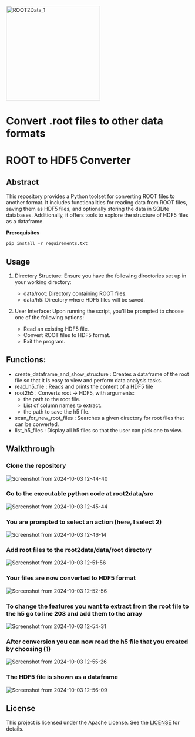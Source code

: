 <img width="256" alt="ROOT2Data_1" src="https://github.com/user-attachments/assets/5a104cd6-f1b6-4096-adde-716d1459ffcf"> 

# Convert .root files to other data formats

# ROOT to HDF5 Converter

## Abstract

This repository provides a Python toolset for converting ROOT files to another format. 
It includes functionalities for reading data from ROOT files, saving them as HDF5 files, and optionally storing the data in SQLite databases. 
Additionally, it offers tools to explore the structure of HDF5 files as a dataframe.

**Prerequisites**

```
pip install -r requirements.txt
```

## Usage

1) Directory Structure: Ensure you have the following directories set up in your working directory:
    - data/root: Directory containing ROOT files.
    - data/h5: Directory where HDF5 files will be saved.
    
2) User Interface: Upon running the script, you'll be prompted to choose one of the following options:
    - Read an existing HDF5 file.
    - Convert ROOT files to HDF5 format.
    - Exit the program.

## Functions:

- create_dataframe_and_show_structure : Creates a dataframe of the root file so that it is easy to view and perform data analysis tasks.
- read_h5_file : Reads and prints the content of a HDF5 file
- root2h5 : Converts root -> HDF5, with arguments:
    - the path to the root file.
    - List of column names to extract.
    - the path to save the h5 file.
- scan_for_new_root_files : Searches a given directory for root files that can be converted.
- list_h5_files : Display all h5 files so that the user can pick one to view.

## Walkthrough

### Clone the repository
![Screenshot from 2024-10-03 12-44-40](https://github.com/user-attachments/assets/985c0d09-75a7-4035-9125-296ebd91a448)
### Go to the executable python code at root2data/src
![Screenshot from 2024-10-03 12-45-44](https://github.com/user-attachments/assets/7c8ed717-6cb3-4205-acb6-ec2934f9247a)
### You are prompted to select an action (here, I select 2)
![Screenshot from 2024-10-03 12-46-14](https://github.com/user-attachments/assets/ca964fe4-158c-4eb5-af62-093a4f6e8a66)
### Add root files to the root2data/data/root directory
![Screenshot from 2024-10-03 12-51-56](https://github.com/user-attachments/assets/8d16d686-bba9-4cdd-a266-da5c3d5812ac)
### Your files are now converted to HDF5 format
![Screenshot from 2024-10-03 12-52-56](https://github.com/user-attachments/assets/22cf6911-0bc2-45ae-8b28-b28524348221)
### To change the features you want to extract from the root file to the h5 go to line 203 and add them to the array
![Screenshot from 2024-10-03 12-54-31](https://github.com/user-attachments/assets/d15c771e-27ed-46b9-a9d7-01472b88b8ac)
### After conversion you can now read the h5 file that you created by choosing (1)
![Screenshot from 2024-10-03 12-55-26](https://github.com/user-attachments/assets/d5a3097b-0a68-429c-9de0-24b63249bbc8)
### The HDF5 file is shown as a dataframe
![Screenshot from 2024-10-03 12-56-09](https://github.com/user-attachments/assets/2bb7dba9-176f-4fbb-8413-a5d5a31a637f)




## License

This project is licensed under the Apache License. See the [LICENSE](https://github.com/appINPP/root2data/blob/main/LICENSE) for details.

